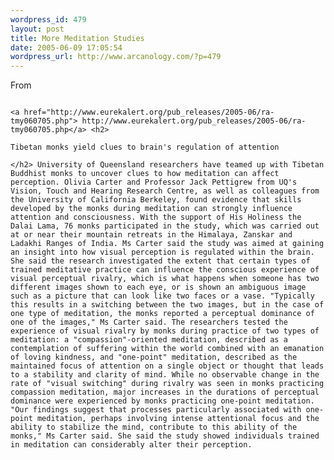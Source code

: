 ```yaml
--- 
wordpress_id: 479
layout: post
title: More Meditation Studies
date: 2005-06-09 17:05:54
wordpress_url: http://www.arcanology.com/?p=479
---
```

From 
                                                                                                                                                                                                                                                                                                                                                                                                                                                                                                                                                                                                                                                                                                                
                                                                                                                                                                                                                                                                                                                                                                                                                                                                                                                                                                                                                                                                                                                <a href="http://www.eurekalert.org/pub_releases/2005-06/ra-tmy060705.php"> http://www.eurekalert.org/pub_releases/2005-06/ra-tmy060705.php</a> <h2>
                                                                                                                                                                                                                                                                                                                                                                                                                                                                                                                                                                                                                                                                                                                  Tibetan monks yield clues to brain's regulation of attention
                                                                                                                                                                                                                                                                                                                                                                                                                                                                                                                                                                                                                                                                                                                </h2> University of Queensland researchers have teamed up with Tibetan Buddhist monks to uncover clues to how meditation can affect perception. Olivia Carter and Professor Jack Pettigrew from UQ's Vision, Touch and Hearing Research Centre, as well as colleagues from the University of California Berkeley, found evidence that skills developed by the monks during meditation can strongly influence attention and consciousness. With the support of His Holiness the Dalai Lama, 76 monks participated in the study, which was carried out at or near their mountain retreats in the Himalaya, Zanskar and Ladakhi Ranges of India. Ms Carter said the study was aimed at gaining an insight into how visual perception is regulated within the brain. She said the research investigated the extent that certain types of trained meditative practice can influence the conscious experience of visual perceptual rivalry, which is what happens when someone has two different images shown to each eye, or is shown an ambiguous image such as a picture that can look like two faces or a vase. "Typically this results in a switching between the two images, but in the case of one type of meditation, the monks reported a perceptual dominance of one of the images," Ms Carter said. The researchers tested the experience of visual rivalry by monks during practice of two types of meditation: a "compassion"-oriented meditation, described as a contemplation of suffering within the world combined with an emanation of loving kindness, and "one-point" meditation, described as the maintained focus of attention on a single object or thought that leads to a stability and clarity of mind. While no observable change in the rate of "visual switching" during rivalry was seen in monks practicing compassion meditation, major increases in the durations of perceptual dominance were experienced by monks practicing one-point meditation. "Our findings suggest that processes particularly associated with one-point meditation, perhaps involving intense attentional focus and the ability to stabilize the mind, contribute to this ability of the monks," Ms Carter said. She said the study showed individuals trained in meditation can considerably alter their perception.